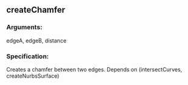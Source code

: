 ## createChamfer
### Arguments: 
edgeA, edgeB, distance
### Specification: 
Creates a chamfer between two edges. Depends on (intersectCurves, createNurbsSurface)
